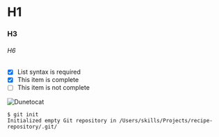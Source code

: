 # H1
### H3
###### H6

- [x] List syntax is required
- [x] This item is complete
- [ ] This item is not complete

![Dunetocat](https://octodex.github.com/images/dunetocat.png)

```
$ git init
Initialized empty Git repository in /Users/skills/Projects/recipe-repository/.git/
```

